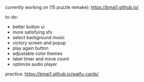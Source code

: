 currently working on (15 puzzle remake): https://bmai1.github.io/

to-do:
- better button ui
- more satisfying sfx
- select background music
- victory screen and popup
- play again button
- adjustable color themes
- label timer and move count
- optimize audio player

practice: https://bmai1.github.io/waifu-cards/
